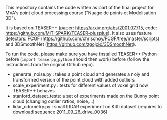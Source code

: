 This repository contains the code written as part of the final project for MVA's point cloud processing course ("Nuage de points et Modelisation 3D").


It is based on TEASER++ (paper: https://arxiv.org/abs/2001.07715, code: https://github.com/MIT-SPARK/TEASER-plusplus). It also uses feature detectors: FCGF (https://github.com/chrischoy/FCGF/tree/master/scripts) and 3DSmoothNet (https://github.com/zgojcic/3DSmoothNet).

To run the code, please make sure you have installed TEASER++ Python before (`import teaserpp_python` should then work) before (follow the instructions from the original Github repo).

* generate_noise.py : takes a point cloud and generates a noiy and transformed version of the point cloud with added outliers
* scale_experiment.py : tests for different values of voxel grid how TEASER++ behaves
* stanford_dataset_tests: a set of experiments made on the Bunny point cloud (changing outlier ratios, noise,...)
* lidar_odometry.py : small LIDAR experiment on Kitti dataset (requires to download sequence 2011_09_26_drive_0036)
